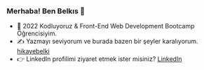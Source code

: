 ### Merhaba! Ben Belkıs 👋


- 🌱 2022 Kodluyoruz & Front-End Web Development Bootcamp Öğrencisiyim.
- ✍️ Yazmayı seviyorum ve burada bazen bir şeyler karalıyorum. [hikayebelki](https://hikayebelki.blogspot.com/)
- 👉 LinkedIn profilimi ziyaret etmek ister misiniz? [LinkedIn](https://www.linkedin.com/in/belkisarslan/)


